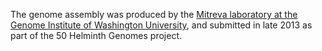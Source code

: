 [//]: # (Created by ./bin/manage_files.pl from ./species/Ancylostoma_duodenale/PRJNA72581/Ancylostoma_duodenale_PRJNA72581.assembly.html on Thu Jun 11 13:43:17 2020)
The genome assembly was produced by the [Mitreva laboratory at the Genome Institute of Washington University](http://genome.wustl.edu/people/groups/detail/mitreva-lab/), and submitted in late 2013 as part of the 50 Helminth Genomes project.
